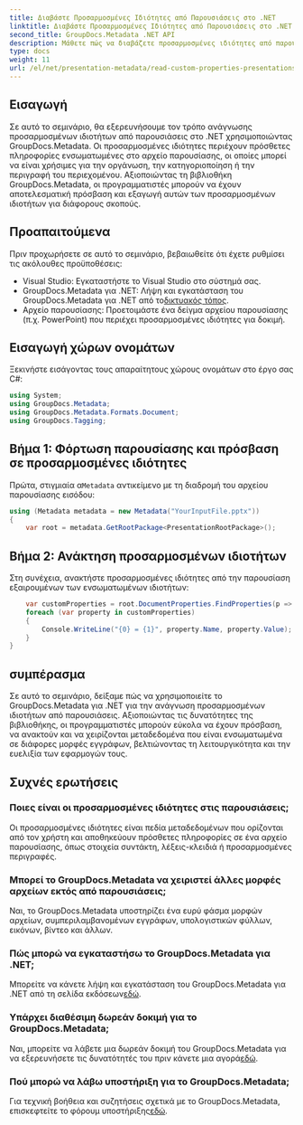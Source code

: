 ```yaml
---
title: Διαβάστε Προσαρμοσμένες Ιδιότητες από Παρουσιάσεις στο .NET
linktitle: Διαβάστε Προσαρμοσμένες Ιδιότητες από Παρουσιάσεις στο .NET
second_title: GroupDocs.Metadata .NET API
description: Μάθετε πώς να διαβάζετε προσαρμοσμένες ιδιότητες από παρουσιάσεις στο .NET χρησιμοποιώντας GroupDocs.Metadata. Αποτελεσματική πρόσβαση και ανάκτηση μεταδεδομένων.
type: docs
weight: 11
url: /el/net/presentation-metadata/read-custom-properties-presentations/
---
```

## Εισαγωγή
Σε αυτό το σεμινάριο, θα εξερευνήσουμε τον τρόπο ανάγνωσης προσαρμοσμένων ιδιοτήτων από παρουσιάσεις στο .NET χρησιμοποιώντας GroupDocs.Metadata. Οι προσαρμοσμένες ιδιότητες περιέχουν πρόσθετες πληροφορίες ενσωματωμένες στο αρχείο παρουσίασης, οι οποίες μπορεί να είναι χρήσιμες για την οργάνωση, την κατηγοριοποίηση ή την περιγραφή του περιεχομένου. Αξιοποιώντας τη βιβλιοθήκη GroupDocs.Metadata, οι προγραμματιστές μπορούν να έχουν αποτελεσματική πρόσβαση και εξαγωγή αυτών των προσαρμοσμένων ιδιοτήτων για διάφορους σκοπούς.
## Προαπαιτούμενα
Πριν προχωρήσετε σε αυτό το σεμινάριο, βεβαιωθείτε ότι έχετε ρυθμίσει τις ακόλουθες προϋποθέσεις:
- Visual Studio: Εγκαταστήστε το Visual Studio στο σύστημά σας.
-  GroupDocs.Metadata για .NET: Λήψη και εγκατάσταση του GroupDocs.Metadata για .NET από το[δικτυακός τόπος](https://releases.groupdocs.com/metadata/net/).
- Αρχείο παρουσίασης: Προετοιμάστε ένα δείγμα αρχείου παρουσίασης (π.χ. PowerPoint) που περιέχει προσαρμοσμένες ιδιότητες για δοκιμή.

## Εισαγωγή χώρων ονομάτων
Ξεκινήστε εισάγοντας τους απαραίτητους χώρους ονομάτων στο έργο σας C#:
```csharp
using System;
using GroupDocs.Metadata;
using GroupDocs.Metadata.Formats.Document;
using GroupDocs.Tagging;
```
## Βήμα 1: Φόρτωση παρουσίασης και πρόσβαση σε προσαρμοσμένες ιδιότητες
 Πρώτα, στιγμιαία α`Metadata` αντικείμενο με τη διαδρομή του αρχείου παρουσίασης εισόδου:
```csharp
using (Metadata metadata = new Metadata("YourInputFile.pptx"))
{
    var root = metadata.GetRootPackage<PresentationRootPackage>();
```
## Βήμα 2: Ανάκτηση προσαρμοσμένων ιδιοτήτων
Στη συνέχεια, ανακτήστε προσαρμοσμένες ιδιότητες από την παρουσίαση εξαιρουμένων των ενσωματωμένων ιδιοτήτων:
```csharp
    var customProperties = root.DocumentProperties.FindProperties(p => !p.Tags.Contains(Tags.Document.BuiltIn));
    foreach (var property in customProperties)
    {
        Console.WriteLine("{0} = {1}", property.Name, property.Value);
    }
}
```

## συμπέρασμα
Σε αυτό το σεμινάριο, δείξαμε πώς να χρησιμοποιείτε το GroupDocs.Metadata για .NET για την ανάγνωση προσαρμοσμένων ιδιοτήτων από παρουσιάσεις. Αξιοποιώντας τις δυνατότητες της βιβλιοθήκης, οι προγραμματιστές μπορούν εύκολα να έχουν πρόσβαση, να ανακτούν και να χειρίζονται μεταδεδομένα που είναι ενσωματωμένα σε διάφορες μορφές εγγράφων, βελτιώνοντας τη λειτουργικότητα και την ευελιξία των εφαρμογών τους.

## Συχνές ερωτήσεις
### Ποιες είναι οι προσαρμοσμένες ιδιότητες στις παρουσιάσεις;
Οι προσαρμοσμένες ιδιότητες είναι πεδία μεταδεδομένων που ορίζονται από τον χρήστη και αποθηκεύουν πρόσθετες πληροφορίες σε ένα αρχείο παρουσίασης, όπως στοιχεία συντάκτη, λέξεις-κλειδιά ή προσαρμοσμένες περιγραφές.
### Μπορεί το GroupDocs.Metadata να χειριστεί άλλες μορφές αρχείων εκτός από παρουσιάσεις;
Ναι, το GroupDocs.Metadata υποστηρίζει ένα ευρύ φάσμα μορφών αρχείων, συμπεριλαμβανομένων εγγράφων, υπολογιστικών φύλλων, εικόνων, βίντεο και άλλων.
### Πώς μπορώ να εγκαταστήσω το GroupDocs.Metadata για .NET;
 Μπορείτε να κάνετε λήψη και εγκατάσταση του GroupDocs.Metadata για .NET από τη σελίδα εκδόσεων[εδώ](https://releases.groupdocs.com/metadata/net/).
### Υπάρχει διαθέσιμη δωρεάν δοκιμή για το GroupDocs.Metadata;
 Ναι, μπορείτε να λάβετε μια δωρεάν δοκιμή του GroupDocs.Metadata για να εξερευνήσετε τις δυνατότητές του πριν κάνετε μια αγορά[εδώ](https://releases.groupdocs.com/).
### Πού μπορώ να λάβω υποστήριξη για το GroupDocs.Metadata;
 Για τεχνική βοήθεια και συζητήσεις σχετικά με το GroupDocs.Metadata, επισκεφτείτε το φόρουμ υποστήριξης[εδώ](https://forum.groupdocs.com/c/metadata/14).